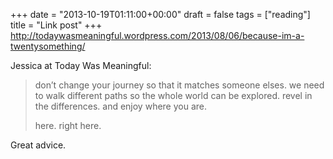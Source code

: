 +++
date = "2013-10-19T01:11:00+00:00"
draft = false
tags = ["reading"]
title = "Link post"
+++
http://todaywasmeaningful.wordpress.com/2013/08/06/because-im-a-twentysomething/



Jessica at Today Was Meaningful:

> don’t change your journey so that it matches someone elses. we need to walk different paths so the whole world can be explored. revel in the differences. and enjoy where you are.
> 
> here. right here.

Great advice.
